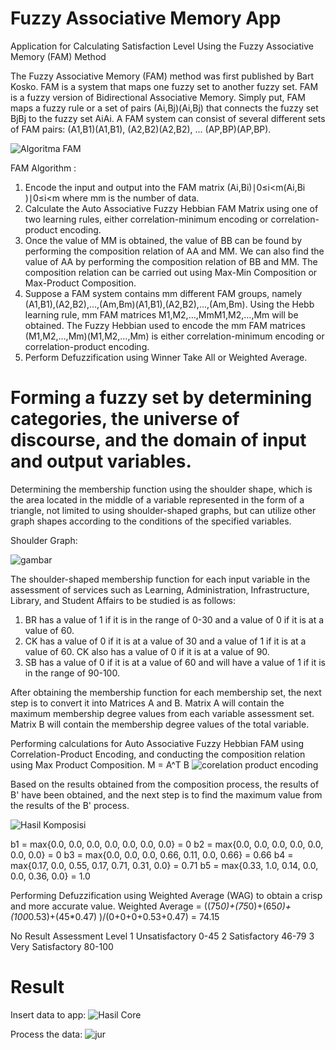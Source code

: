# Fuzzy Associative Memory App
Application for Calculating Satisfaction Level Using the Fuzzy Associative Memory (FAM) Method

The Fuzzy Associative Memory (FAM) method was first published by Bart Kosko. FAM is a system that maps one fuzzy set to another fuzzy set. FAM is a fuzzy version of Bidirectional Associative Memory. Simply put, FAM maps a fuzzy rule or a set of pairs (Ai,Bj)(Ai​,Bj​) that connects the fuzzy set BjBj​ to the fuzzy set AiAi​. A FAM system can consist of several different sets of FAM pairs: (A1,B1)(A1​,B1​), (A2,B2)(A2​,B2​), ... (AP,BP)(AP​,BP​).

![Algoritma FAM](https://github.com/user-attachments/assets/afb9ed15-175c-4f3a-815e-999f7c38af45)

FAM Algorithm :
1. Encode the input and output into the FAM matrix (Ai,Bi)∣0≤i<m(Ai​,Bi​)∣0≤i<m where mm is the number of data.
2. Calculate the Auto Associative Fuzzy Hebbian FAM Matrix using one of two learning rules, either correlation-minimum encoding or correlation-product encoding.
3. Once the value of MM is obtained, the value of BB can be found by performing the composition relation of AA and MM. We can also find the value of AA by performing the composition relation of BB and MM. The composition relation can be carried out using Max-Min Composition or Max-Product Composition.
4. Suppose a FAM system contains mm different FAM groups, namely (A1,B1),(A2,B2),…,(Am,Bm)(A1​,B1​),(A2​,B2​),…,(Am​,Bm​). Using the Hebb learning rule, mm FAM matrices M1,M2,…,MmM1​,M2​,…,Mm​ will be obtained. The Fuzzy Hebbian used to encode the mm FAM matrices (M1,M2,…,Mm)(M1​,M2​,…,Mm​) is either correlation-minimum encoding or correlation-product encoding.
5. Perform Defuzzification using Winner Take All or Weighted Average.

# Forming a fuzzy set by determining categories, the universe of discourse, and the domain of input and output variables.
Determining the membership function using the shoulder shape, which is the area located in the middle of a variable represented in the form of a triangle, not limited to using shoulder-shaped graphs, but can utilize other graph shapes according to the conditions of the specified variables.

Shoulder Graph:

![gambar](https://github.com/user-attachments/assets/3cce7374-f1e8-48e3-bd2d-ab32aab5d89a)

The shoulder-shaped membership function for each input variable in the assessment of services such as Learning, Administration, Infrastructure, Library, and Student Affairs to be studied is as follows:

1. BR has a value of 1 if it is in the range of 0-30 and a value of 0 if it is at a value of 60.
2. CK has a value of 0 if it is at a value of 30 and a value of 1 if it is at a value of 60. CK also has a value of 0 if it is at a value of 90.
3. SB has a value of 0 if it is at a value of 60 and will have a value of 1 if it is in the range of 90-100.

After obtaining the membership function for each membership set, the next step is to convert it into Matrices A and B. Matrix A will contain the maximum membership degree values from each variable assessment set. Matrix B will contain the membership degree values of the total variable. 

Performing calculations for Auto Associative Fuzzy Hebbian FAM using Correlation-Product Encoding, and conducting the composition relation using Max Product Composition.
M = A^T B
![corelation product encoding](https://github.com/user-attachments/assets/43a8b52f-46ad-47a5-9b2e-2c822b900da6)



Based on the results obtained from the composition process, the results of B' have been obtained, and the next step is to find the maximum value from the results of the B' process.

![Hasil Komposisi](https://github.com/user-attachments/assets/2253bcd2-91be-4772-89f7-b01986cb6ce9)

b1 = max{0.0, 0.0, 0.0, 0.0, 0.0, 0.0, 0.0}
= 0
b2 = max{0.0, 0.0, 0.0, 0.0, 0.0, 0.0, 0.0}
= 0
b3 = max{0.0, 0.0, 0.0, 0.66, 0.11, 0.0, 0.66}
= 0.66
b4 = max{0.17, 0.0, 0.55, 0.17, 0.71, 0.31, 0.0}
= 0.71
b5 = max{0.33, 1.0, 0.14, 0.0, 0.0, 0.36, 0.0}
= 1.0

Performing Defuzzification using Weighted Average (WAG) to obtain a crisp and more accurate value.
Weighted Average = ((75*0)+(75*0)+(65*0)+(100*0.53)+(45*0.47)  )/(0+0+0+0.53+0.47) = 74.15 

No	Result	Assessment Level
1	Unsatisfactory	0-45
2	Satisfactory	46-79
3	Very Satisfactory	80-100

# Result
Insert data to app:
![Hasil Core](https://github.com/user-attachments/assets/cc31f371-cf3e-4e2d-81dc-204f72af97f4)

Process the data:
![jur](https://github.com/user-attachments/assets/bfbb556d-22a2-4e4f-bf61-4e05b353b8dc)


